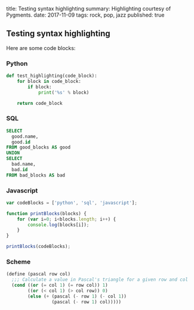 title: Testing syntax highlighting 
summary: Highlighting courtesy of Pygments. 
date: 2017-11-09
tags: rock, pop, jazz
published: true

## Testing syntax highlighting

Here are some code blocks:

### Python

```python
def test_highlighting(code_block):
    for block in code_block:
        if block:
            print('%s' % block)

    return code_block
```

### SQL

```sql
SELECT
  good.name,
  good.id
FROM good_blocks AS good 
UNION
SELECT
  bad.name,
  bad.id
FROM bad_blocks AS bad
```

### Javascript

```javascript
var codeBlocks = ['python', 'sql', 'javascript'];

function printBlocks(blocks) {
    for (var i=0; i<blocks.length; i++) {
        console.log(blocks[i]);
    }
}

printBlocks(codeBlocks);
```

### Scheme

```scheme
(define (pascal row col)
  ;;; Calculate a value in Pascal's triangle for a given row and col
  (cond ((or (= col 1) (= row col)) 1)
        ((or (< col 1) (> col row)) 0)
        (else (+ (pascal (- row 1) (- col 1))
                 (pascal (- row 1) col)))))
```
